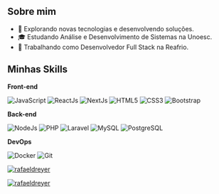 ## Sobre mim

- 🤔 Explorando novas tecnologias e desenvolvendo soluções.
- 🎓 Estudando Análise e Desenvolvimento de Sistemas na Unoesc.
- 💼 Trabalhando como Desenvolvedor Full Stack na Reafrio.

## Minhas Skills

**Front-end**

![JavaScript](https://img.shields.io/badge/JavaScript-F7DF1E?style=for-the-badge&logo=javascript&logoColor=black)
![ReactJs](https://img.shields.io/badge/React.Js-20232A?style=for-the-badge&logo=react&logoColor=61DAFB)
![NextJs](https://img.shields.io/badge/Next.Js-20232A?style=for-the-badge&logo=next.js&logoColor=61DAFB)
![HTML5](https://img.shields.io/badge/HTML5-E34F26?style=for-the-badge&logo=html5&logoColor=white)
![CSS3](https://img.shields.io/badge/CSS3-1572B6?style=for-the-badge&logo=css3&logoColor=white)
![Bootstrap](https://img.shields.io/badge/Bootstrap-563D7C?style=for-the-badge&logo=bootstrap&logoColor=white)

**Back-end**

![NodeJs](https://img.shields.io/badge/Node.js-43853D?style=for-the-badge&logo=node.js&logoColor=white)
![PHP](https://img.shields.io/badge/PHP-777BB4?style=for-the-badge&logo=php&logoColor=white)
![Laravel](https://img.shields.io/badge/Laravel-FF2D20?style=for-the-badge&logo=laravel&logoColor=white)
![MySQL](https://img.shields.io/badge/MySQL-00000F?style=for-the-badge&logo=mysql&logoColor=white)
![PostgreSQL](https://img.shields.io/badge/PostgreSQL-316192?style=for-the-badge&logo=postgresql&logoColor=white)

**DevOps**

![Docker](https://img.shields.io/badge/Docker-2496ED?style=for-the-badge&logo=docker&logoColor=white)
![Git](https://img.shields.io/badge/Git-E34F26?style=for-the-badge&logo=git&logoColor=white)


[![rafaeldreyer](https://github-readme-stats.vercel.app/api?username=rafaeldreyer&theme=tokyonight)](https://github.com/anuraghazra/github-readme-stats)

[![rafaeldreyer](https://github-readme-stats.vercel.app/api/top-langs/?username=rafaeldreyer&hide=html&layout=compact&theme=tokyonight)](https://github.com/anuraghazra/github-readme-stats)

